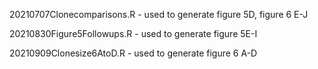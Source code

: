 20210707Clonecomparisons.R - used to generate figure 5D, figure 6 E-J

20210830Figure5Followups.R - used to generate figure 5E-I

20210909Clonesize6AtoD.R - used to generate figure 6 A-D
